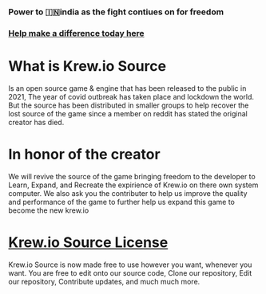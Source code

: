 ### Power to 🇮🇳india as the fight contiues on for freedom 
### [Help make a difference today here](https://www.change.org/p/give-religious-freedom-in-india?source_location=topic_page)
# What is Krew.io Source 
Is an open source game & engine that has been released to the public in 2021, The year of covid outbreak has taken place and lockdown the world.
But the source has been distributed in smaller groups to help recover the lost source of the game since a member on reddit has stated the original creator has died.

# In honor of the creator
We will revive the source of the game bringing freedom to the developer to Learn, Expand, and Recreate the expirience of Krew.io on there own system computer.
We also ask you the contributer to help us improve the quality and performance of the game to further help us expand this game to become the new krew.io

# [Krew.io Source License](https://github.com/Krew-io-Source/.github/blob/main/LICENSE)
Krew.io Source is now made free to use however you want, whenever you want. You are free to edit onto our source code, Clone our repository, Edit our repository, Contribute updates, and much much more.

